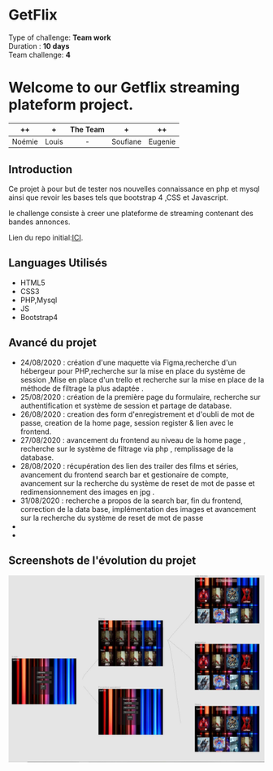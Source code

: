 
# GetFlix
Type of challenge: **Team work**  
Duration : **10 days**  
Team challenge: **4**  

# **Welcome to our Getflix streaming plateform project.**  
  

| ++ | + | The Team | + | ++ |
| :-----: | :-----: | :-----: | :-----: | :-----: |
| Noémie | Louis | - | Soufiane | Eugenie | 

## Introduction

Ce projet à pour but de tester nos nouvelles connaissance en php et mysql ainsi que revoir les bases tels que bootstrap 4 ,CSS et Javascript.

le challenge consiste à creer une plateforme de streaming contenant des bandes annonces.

Lien du repo initial:[ICI](https://github.com/becodeorg/BXL-Swartz-3-21).

## Languages Utilisés

* HTML5
* CSS3
* PHP,Mysql
* JS
* Bootstrap4

## Avancé du projet

* 24/08/2020 : création d'une maquette via Figma,recherche d'un hébergeur pour PHP,recherche sur la mise en place du système de session ,Mise en place d'un trello et recherche sur la mise en place de la méthode de filtrage la plus adaptée .
* 25/08/2020 : création de la première page du formulaire, recherche sur authentification et système de session et partage de database.
* 26/08/2020 : creation des form d'enregistrement et d'oubli de mot de passe, creation de la home page, session register & lien avec le frontend.
* 27/08/2020 : avancement du frontend au niveau de la home page , recherche sur le système de filtrage via php , remplissage de la database.
* 28/08/2020 : récupération des lien des trailer des films et séries, avancement du frontend search bar et gestionaire de compte, avancement sur la recherche du système de reset de mot de passe et redimensionnement des images en jpg .
* 31/08/2020 : recherche a propos de la search bar, fin du frontend, correction de la data base, implémentation des images et avancement sur la recherche du système de reset de mot de passe
*
*
## Screenshots de l'évolution du projet

![](assets/Figma.JPG)
